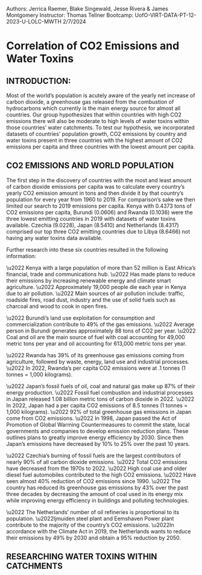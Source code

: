 Authors: Jerrica Raemer, Blake Singewald, Jesse Rivera & James Montgomery
Instructor: Thomas Tellner
Bootcamp: UofO-VIRT-DATA-PT-12-2023-U-LOLC-MWTH
2/7/2024

# Correlation of CO2 Emissions and Water Toxins

## INTRODUCTION:

  Most of the world’s population is acutely aware of the yearly net increase of carbon dioxide, a greenhouse gas released from the combustion of hydrocarbons which currently is the main energy source for almost all countries. Our group hypothesizes that within countries with high CO2 emissions there will also be moderate to high levels of water toxins within those countries’ water catchments. To test our hypothesis, we incorporated datasets of countries’ population growth, CO2 emissions by country and water toxins present in three countries with the highest amount of CO2 emissions per capita and three countries with the lowest amount per capita.

## CO2 EMISSIONS AND WORLD POPULATION

  The first step in the discovery of countries with the most and least amount of carbon dioxide emissions per capita was to calculate every country’s yearly CO2 emission amount in tons and then divide it by that country’s population for every year from 1960 to 2019. For comparison’s sake we then limited our search to 2019 emissions per capita. Kenya with 0.4373 tons of CO2 emissions per capita, Burundi (0.0606) and Rwanda (0.1036) were the three lowest emitting countries in 2019 with datasets of water toxins available. Czechia (9.0228), Japan (8.5410) and Netherlands (8.4317) comprised our top three CO2 emitting countries due to Libya (8.6466) not having any water toxins data available.
  
Further research into these six countries resulted in the following information:

\u2022 Kenya with a large population of more than 52 million is East Africa’s financial, trade and communications hub.
  \u2022 Has made plans to reduce their emissions by increasing renewable energy and climate smart agriculture.
  \u2022 Approximately 19,000 people die each year in Kenya due to air pollution.
  \u2022 Main sources of air pollution include: traffic, roadside fires, road dust, industry and the use of solid fuels such as charcoal and wood to cook in open fires.

\u2022 Burundi’s land use exploitation for consumption and commercialization contribute to 49% of the gas emissions.
  \u2022 Average person in Burundi generates approximately 88 tons of CO2 per year.
  \u2022 Coal and oil are the main source of fuel with coal accounting for 49,000 metric tons per year and oil accounting for 613,000 metric tons per year.

\u2022 Rwanda has 39% of its greenhouse gas emissions coming from agriculture, followed by waste, energy, land use and industrial processes.
  \u2022 In 2022, Rwanda’s per capita CO2 emissions were at .1 tonnes (1 tonnes = 1,000 kilograms).

\u2022 Japan’s fossil fuels of oil, coal and natural gas make up 87% of their energy production.
  \u2022 Fossil fuel combustion and industrial processes in Japan released 1.08 billion metric tons of carbon dioxide in 2022. 
  \u2022 In 2022, Japan had a per capita CO2 emissions of 8.5 tonnes (1 tonnes = 1,000 kilograms).
  \u2022 92% of total greenhouse gas emissions in Japan come from CO2 emissions.
  \u2022 In 1998, Japan passed the Act of Promotion of Global Warming Countermeasures to commit the state, local governments and companies to develop emission reduction plans. These outlines plans to greatly improve energy efficiency by 2030. Since then Japan’s emissions have decreased by 10% to 25% over the past 10 years.

\u2022 Czechia’s burning of fossil fuels are the largest contributors of nearly 90% of all carbon dioxide emissions.
  \u2022 Total CO2 emissions have decreased from the 1970s to 2022.
  \u2022 High coal use and older diesel fuel automobiles contributed to the high CO2 emissions.
  \u2022 Have seen almost 40% reduction of CO2 emissions since 1990.
  \u2022 The country has reduced its greenhouse gas emissions by 43% over the past three decades by decreasing the amount of coal used in its energy mix while improving energy efficiency in buildings and polluting technologies.

\u2022 The Netherlands’ number of oil refineries is proportional to its population.
  \u2022Ijmuiden steel plant and Eemshaven Power plant contribute to the majority of the country’s CO2 emissions.
  \u2022In accordance with the Climate Act in 2019, the Netherlands wants to reduce their emissions by 49% by 2030 and obtain a 95% reduction by 2050.

 ## RESEARCHING WATER TOXINS WITHIN CATCHMENTS
